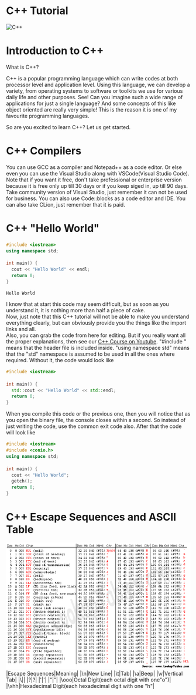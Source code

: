 # C++ Tutorial

![C++](https://upload.wikimedia.org/wikipedia/commons/1/18/ISO_C%2B%2B_Logo.svg)

# Introduction to C++

What is C++?

C++ is a popular programming language which can write codes at both processor level and application level. Using this language, we can develop a variety, from operating systems to software or toolkits we use for various daily life and other purposes. See! Can you imagine such a wide range of applications for just a single language? And some concepts of this like object oriented are really very simple! This is the reason it is one of my favourite programming languages.

So are you excited to learn C++? Let us get started.

# C++ Compilers

You can use GCC as a compiler and Notepad++ as a code editor. Or else even you can use the Visual Studio along with VSCode(Visual Studio Code). Note that if you want it free, don't take professional or enterprise version because it is free only up till 30 days or if you keep siged in, up till 90 days. Take community version of Visual Studio, just remember it can not be used for business. You can also use Code::blocks as a code editor and IDE. You can also take CLion, just remember that it is paid.

# C++ "Hello World"

```C++
#include <iostream>
using namespace std;

int main() {
  cout << "Hello World" << endl;
  return 0;
}
```
```
Hello World
```
I know that at start this code may seem difficult, but as soon as you understand it, it is nothing more than half a piece of cake.  
Now, just note that this C++ tutorial will not be able to make you understand everything clearly, but can obviously provide you the things like the import links and all.  
Also, you can grab the code from here for editing. But if you really want all the proper explanations, then see our [C++ Course on Youtube](https://www.youtube.com/playlist?list=PLmWXQgLAMBwGqz9EpLcquRsbP4wF1RwNb).
"#include <iostream>" means that the <iostream> header file is included inside.
"using namespace std" means that the "std" namespace is assumed to be used in all the ones where required. Without it, the code would look like
```C++
#include <iostream>
  
int main() {
  std::cout << "Hello World" << std::endl;
  return 0;
}
```
When you compile this code or the previous one, then you will notice that as you open the binary file, the console closes within a second. So instead of just writing the code, use the common exit code also. After that the code will look like
```C++
#include <iostream>
#include <conio.h>
using namespace std;

int main() {
  cout << "Hello World";
  getch();
  return 0;
}
```

# C++ Escape Sequences and ASCII Table
![ASCII Table](ccc111.PNG)
|Escape Sequences|Meaning|
|\n|New Line|
|\t|Tab|
|\a|Beep|
|\v|Vertical Tab|
|\\|\|
|\?|?|
|\'|'|
|\"|"|
|\ooo|Octal Digit(each octal digit with one"o")|
|\xhh|Hexadecimal Digit(each hexadecimal digit with one "h"|

